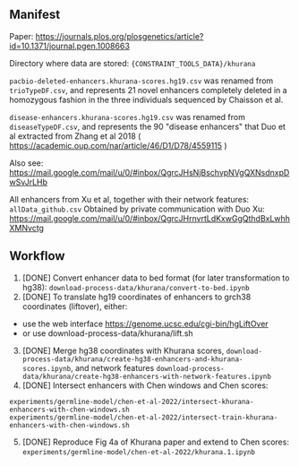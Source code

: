 ## Manifest 

Paper: https://journals.plos.org/plosgenetics/article?id=10.1371/journal.pgen.1008663

Directory where data are stored: `{CONSTRAINT_TOOLS_DATA}/khurana`

`pacbio-deleted-enhancers.khurana-scores.hg19.csv` was renamed from `trioTypeDF.csv`,
and represents 21 novel enhancers completely deleted in a homozygous fashion in the three individuals sequenced by Chaisson et al.

`disease-enhancers.khurana-scores.hg19.csv` was renamed from `diseaseTypeDF.csv`,
and represents the 90 "disease enhancers" that Duo et al
extracted from Zhang et al 2018 ( https://academic.oup.com/nar/article/46/D1/D78/4559115 )

Also see: https://mail.google.com/mail/u/0/#inbox/QgrcJHsNjBschvpNVgQXNsdnxpDwSvJrLHb

All enhancers from Xu et al, together with their network features: `allData_github.csv`
Obtained by private communication with Duo Xu: 
https://mail.google.com/mail/u/0/#inbox/QgrcJHrnvrtLdKxwGgQthdBxLwhhXMNvctg

## Workflow

1. [DONE] Convert enhancer data to bed format (for later transformation to hg38): 
`download-process-data/khurana/convert-to-bed.ipynb`
2. [DONE] To translate hg19 coordinates of enhancers to grch38 coordinates (liftover), either: 
  * use the web interface https://genome.ucsc.edu/cgi-bin/hgLiftOver
  * or use download-process-data/khurana/lift.sh
3. [DONE] Merge hg38 coordinates with Khurana scores, `download-process-data/khurana/create-hg38-enhancers-and-khurana-scores.ipynb`, 
and network features `download-process-data/khurana/create-hg38-enhancers-with-network-features.ipynb`
4. [DONE] Intersect enhancers with Chen windows and Chen scores: 
```
experiments/germline-model/chen-et-al-2022/intersect-khurana-enhancers-with-chen-windows.sh
experiments/germline-model/chen-et-al-2022/intersect-train-khurana-enhancers-with-chen-windows.sh
```
5. [DONE] Reproduce Fig 4a of Khurana paper and extend to Chen scores: `experiments/germline-model/chen-et-al-2022/khurana.1.ipynb`


